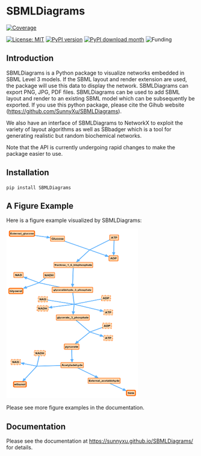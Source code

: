 # SBMLDiagrams
[![Coverage](https://codecov.io/gh/sunnyXu/SBMLDiagrams/branch/main/graph/badge.svg)](https://codecov.io/gh/sunnyXu/SBMLDiagrams)

[![License: MIT](https://img.shields.io/badge/License-MIT-green.svg)](https://opensource.org/licenses/MIT) [![PyPI version](https://badge.fury.io/py/SBMLDiagrams.svg)](https://badge.fury.io/py/SBMLDiagrams) [![PyPI download month](https://img.shields.io/pypi/dm/ansicolortags.svg)](https://pypi.python.org/pypi/SBMLDiagrams/) ![Funding](https://img.shields.io/badge/Funding-NIH%20(EB028887)-blue)

## Introduction
SBMLDiagrams is a Python package to visualize networks embedded in SBML Level 3 models. If the SBML layout and render extension are used, the package will use this data to display the network. SBMLDiagrams can export PNG, JPG, PDF files. SBMLDiagrams can be used to add SBML layout and render to an existing SBML model which can be subsequently be exported. If you use this python package, please cite the Gihub website (https://github.com/SunnyXu/SBMLDiagrams).

We also have an interface of SBMLDiagrams to NetworkX to exploit the variety of layout algorithms as well as SBbadger which is a tool for generating realistic but random biochemical networks. 

Note that the API is currently undergoing rapid changes to make the package easier to use.

## Installation

``pip install SBMLDiagrams``

## A Figure Example

Here is a figure example visualized by SBMLDiagrams:

<img src="https://github.com/SunnyXu/SBMLDiagrams/blob/main/docs/Figures/Jana_WolfGlycolysis.png" width="350" height="450">

Please see more figure examples in the documentation.

## Documentation
Please see the documentation at https://sunnyxu.github.io/SBMLDiagrams/ for details.


